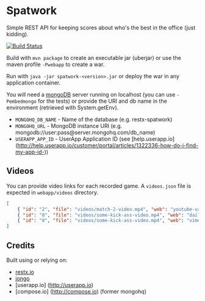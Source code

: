 Spatwork
=============

Simple REST API for keeping scores about who's the best in the office (just kidding).

[![Build Status](https://buildhive.cloudbees.com/job/almorelle/job/spatwork/badge/icon)](https://buildhive.cloudbees.com/job/almorelle/job/spatwork/)

Build with `mvn package` to create an executable jar (uberjar) or use the maven profile `-Pwebapp` to create a war.

Run with `java -jar spatwork-<version>.jar` or deploy the war in any application container.

You will need a [mongoDB](http://www.mongodb.org/) server running on localhost (you can use `-Pembedmongo` for the tests) or provide the URI and db name in the environment (retrieved with System.getEnv).
* `MONGOHQ_DB_NAME` - Name of the database (e.g. restx-spatwork)
* `MONGOHQ_URL` - MongoDB instance URI (e.g. mongodb://user:pass@server\.mongohq\.com/db_name)
* `USERAPP_APP_ID` - UserApp Application ID (see [help.userapp.io] (http://help.userapp.io/customer/portal/articles/1322336-how-do-i-find-my-app-id-))

## Videos

You can provide video links for each recorded game. A `videos.json` file is expected in `webapp/videos` directory.
```JSON
[
    { "id": "2", "file": "videos/match-2-video.mp4", "web": "youtube-url" },
    { "id": "8", "file": "videos/some-kick-ass-video.mp4", "web": "dailymotion-url" },
    { "id": "8", "file": "videos/some-kick-ass-video.mp4", "web": "vimeo-url" }
]
```

## Credits

Built using or relying on:
* [restx.io](http://restx.io)
* [jongo](http://jongo.org)
* [userapp.io] (http://userapp.io)
* [compose.io] (http://compose.io) (former mongohq)
